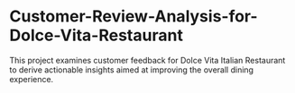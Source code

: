 # Customer-Review-Analysis-for-Dolce-Vita-Restaurant
This project examines customer feedback for Dolce Vita Italian Restaurant to derive actionable insights aimed at improving the overall dining experience.
